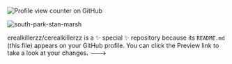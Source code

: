 ![Profile view counter on GitHub](https://komarev.com/ghpvc/?username=cerealkillerzz)

![south-park-stan-marsh](https://github.com/user-attachments/assets/1abbb753-4134-4b90-8dba-030892d37396)


erealkillerzz/cerealkillerzz is a ✨ special ✨ repository because its `README.md` (this file) appears on your GitHub profile.
You can click the Preview link to take a look at your changes.
--->

